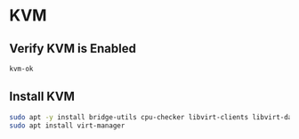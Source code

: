 # KVM

## Verify KVM is Enabled

```bash
kvm-ok
```

## Install KVM

```bash
sudo apt -y install bridge-utils cpu-checker libvirt-clients libvirt-daemon qemu qemu-kvm
sudo apt install virt-manager
```
